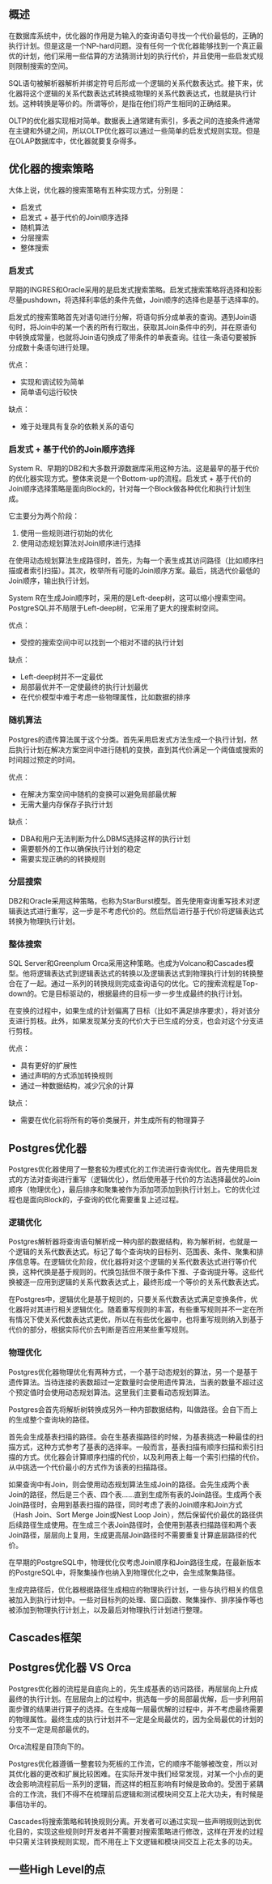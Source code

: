 

## 概述

在数据库系统中，优化器的作用是为输入的查询语句寻找一个代价最低的，正确的执行计划。但是这是一个NP-hard问题。没有任何一个优化器能够找到一个真正最优的计划，他们采用一些估算的方法猜测计划的执行代价，并且使用一些启发式规则限制搜索的空间。

SQL语句被解析器解析并绑定符号后形成一个逻辑的关系代数表达式。接下来，优化器将这个逻辑的关系代数表达式转换成物理的关系代数表达式，也就是执行计划。这种转换是等价的。所谓等价，是指在他们将产生相同的正确结果。

OLTP的优化器实现相对简单。数据表上通常建有索引，多表之间的连接条件通常在主键和外键之间，所以OLTP优化器可以通过一些简单的启发式规则实现。但是在OLAP数据库中，优化器就要复杂得多。

## 优化器的搜索策略

大体上说，优化器的搜索策略有五种实现方式，分别是：

- 启发式
- 启发式 + 基于代价的Join顺序选择
- 随机算法
- 分层搜索
- 整体搜索

### 启发式

早期的INGRES和Oracle采用的是启发式搜索策略。启发式搜索策略将选择和投影尽量pushdown，将选择利率低的条件先做，Join顺序的选择也是基于选择率的。

启发式的搜索策略首先对语句进行分解，将语句拆分成单表的查询。遇到Join语句时，将Join中的某一个表的所有行取出，获取其Join条件中的列，并在原语句中转换成常量，也就将Join语句换成了带条件的单表查询。往往一条语句要被拆分成数十条语句进行处理。

优点：

- 实现和调试较为简单
- 简单语句运行较快

缺点：

- 难于处理具有复杂的依赖关系的语句

### 启发式 + 基于代价的Join顺序选择

System R、早期的DB2和大多数开源数据库采用这种方法。这是最早的基于代价的优化器实现方式。整体来说是一个Bottom-up的流程。启发式 + 基于代价的Join顺序选择策略是面向Block的，针对每一个Block做各种优化和执行计划生成。

它主要分为两个阶段：

1. 使用一些规则进行初始的优化
2. 使用动态规划算法对Join顺序进行选择

在使用动态规划算法生成路径时，首先，为每一个表生成其访问路径（比如顺序扫描或者索引扫描）。其次，枚举所有可能的Join顺序方案。最后，挑选代价最低的Join顺序，输出执行计划。

System R在生成Join顺序时，采用的是Left-deep树，这可以缩小搜索空间。PostgreSQL并不局限于Left-deep树，它采用了更大的搜索树空间。

优点：

- 受控的搜索空间中可以找到一个相对不错的执行计划

缺点：

- Left-deep树并不一定最优
- 局部最优并不一定使最终的执行计划最优
- 在代价模型中难于考虑一些物理属性，比如数据的排序

### 随机算法

Postgres的遗传算法属于这个分类。首先采用启发式方法生成一个执行计划，然后执行计划在解决方案空间中进行随机的变换，直到其代价满足一个阈值或搜索的时间超过预定的时间。

优点：

- 在解决方案空间中随机的变换可以避免局部最优解
- 无需大量内存保存子执行计划

缺点：

- DBA和用户无法判断为什么DBMS选择这样的执行计划
- 需要额外的工作以确保执行计划的稳定
- 需要实现正确的的转换规则

### 分层搜索

DB2和Oracle采用这种策略，也称为StarBurst模型。首先使用查询重写技术对逻辑表达式进行重写，这一步是不考虑代价的。然后然后进行基于代价将逻辑表达式转换为物理执行计划。

### 整体搜索

SQL Server和Greenplum Orca采用这种策略。也成为Volcano和Cascades模型。他将逻辑表达式到逻辑表达式的转换以及逻辑表达式到物理执行计划的转换整合在了一起。通过一系列的转换规则完成查询语句的优化。它的搜索流程是Top-down的。它是目标驱动的，根据最终的目标一步一步生成最终的执行计划。

在变换的过程中，如果生成的计划偏离了目标（比如不满足排序要求），将对该分支进行剪枝。此外，如果发现某分支的代价大于已生成的分支，也会对这个分支进行剪枝。

优点：

- 具有更好的扩展性
- 通过声明的方式添加转换规则
- 通过一种数据结构，减少冗余的计算

缺点：

- 需要在优化前将所有的等价类展开，并生成所有的物理算子

## Postgres优化器

Postgres优化器使用了一整套较为模式化的工作流进行查询优化。首先使用启发式的方法对查询进行重写（逻辑优化），然后使用基于代价的方法选择最优的Join顺序（物理优化），最后排序和聚集被作为添加项添加到执行计划上。它的优化过程也是面向Block的，子查询的优化需要重复上述过程。

### 逻辑优化

Postgres解析器将查询语句解析成一种内部的数据结构，称为解析树，也就是一个逻辑的关系代数表达式。标记了每个查询块的目标列、范围表、条件、聚集和排序信息等。在逻辑优化阶段，优化器将对这个逻辑的关系代数表达式进行等价代换，这种代换是基于规则的。代换包括但不限于条件下推、子查询提升等。这些代换被逐一应用到逻辑的关系代数表达式上，最终形成一个等价的关系代数表达式。

在Postgres中，逻辑优化是基于规则的，只要关系代数表达式满足变换条件，优化器将对其进行相关逻辑优化。随着重写规则的丰富，有些重写规则并不一定在所有情况下使关系代数表达式更优，所以在有些优化器中，也将重写规则纳入到基于代价的部分，根据实际代价去判断是否应用某些重写规则。

### 物理优化

Postgres优化器物理优化有两种方式，一个基于动态规划的算法，另一个是基于遗传算法。当待连接的表数超过一定数量时会使用遗传算法，当表的数量不超过这个预定值时会使用动态规划算法。这里我们主要看动态规划算法。

Postgres会首先将解析树转换成另外一种内部数据结构，叫做路径。会自下而上的生成整个查询块的路径。

首先会生成基表扫描的路径。会在生基表描路径的时候，为基表挑选一种最佳的扫描方式，这种方式参考了基表的选择率。一般而言，基表扫描有顺序扫描和索引扫描的方式。优化器会计算顺序扫描的代价，以及利用表上每一个索引扫描的代价。从中挑选一个代价最小的方式作为该表的扫描路径。

如果查询中有Join，则会使用动态规划算法生成Join的路径。会先生成两个表Join的路径，然后是三个表、四个表……直到生成所有表的Join路径。生成两个表Join路径时，会用到基表扫描的路径，同时考虑了表的Join顺序和Join方式（Hash Join、Sort Merge Join或Nest Loop Join），然后保留代价最优的路径供后续路径生成使用。在生成三个表Join路径时，会使用到基表扫描路径和两个表Join路径，层层向上复用，生成更高层Join路径时不需要重复计算底层路径的代价。

在早期的PostgreSQL中，物理优化仅考虑Join顺序和Join路径生成，在最新版本的PostgreSQL中，将聚集操作也纳入到物理优化之中，会生成聚集路径。

生成完路径后，优化器根据路径生成相应的物理执行计划，一些与执行相关的信息被加入到执行计划中。一些对目标列的处理、窗口函数、聚集操作、排序操作等也被添加到物理执行计划上，以及最后对物理执行计划进行整理。

## Cascades框架



## Postgres优化器 VS Orca

Postgres优化器的流程是自底向上的，先生成基表的访问路径，再层层向上升成最终的执行计划。在层层向上的过程中，挑选每一步的局部最优解，后一步利用前面步骤的结果进行算子的选择。在生成每一层最优解的过程中，并不考虑最终需要的物理属性。最终生成的执行计划并不一定是全局最优的，因为全局最优的计划的分支不一定是局部最优的。

Orca流程是自顶向下的。

Postgres优化器遵循一整套较为死板的工作流，它的顺序不能够被改变，所以对其优化器的更改和扩展比较困难。在实际开发中我们经常发现，对某一个小点的更改会影响流程前后一系列的逻辑，而这样的相互影响有时候是致命的。受困于紧耦合的工作流，我们不得不在梳理前后逻辑和测试模块间交互上花大功夫，有时候是事倍功半的。

Cascades将搜索策略和转换规则分离。开发者可以通过实现一些声明规则达到优化目的，实现这些规则时开发者并不需要对搜索策略进行修改，这样在开发的过程中只需关注转换规则实现，而不用在上下文逻辑和模块间交互上花太多的功夫。

## 一些High Level的点

